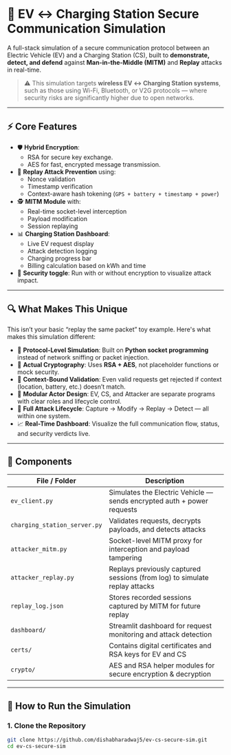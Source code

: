 # 🔐 EV ↔ Charging Station Secure Communication Simulation

A full-stack simulation of a secure communication protocol between an Electric Vehicle (EV) and a Charging Station (CS), built to **demonstrate, detect, and defend** against **Man-in-the-Middle (MITM)** and **Replay** attacks in real-time.

> ⚠️ This simulation targets **wireless EV ↔ Charging Station systems**, such as those using Wi-Fi, Bluetooth, or V2G protocols — where security risks are significantly higher due to open networks.

---

## ⚡️ Core Features

- 🛡️ **Hybrid Encryption**:
  - RSA for secure key exchange.
  - AES for fast, encrypted message transmission.
- 🧠 **Replay Attack Prevention** using:
  - Nonce validation
  - Timestamp verification
  - Context-aware hash tokening (`GPS + battery + timestamp + power`)
- 🕵️ **MITM Module** with:
  - Real-time socket-level interception
  - Payload modification
  - Session replaying
- 📊 **Charging Station Dashboard**:
  - Live EV request display
  - Attack detection logging
  - Charging progress bar
  - Billing calculation based on kWh and time
- 🧪 **Security toggle**: Run with or without encryption to visualize attack impact.

---

## 🔍 What Makes This Unique

This isn’t your basic “replay the same packet” toy example. Here's what makes this simulation different:

- 🔄 **Protocol-Level Simulation**: Built on **Python socket programming** instead of network sniffing or packet injection.
- 🔐 **Actual Cryptography**: Uses **RSA + AES**, not placeholder functions or mock security.
- 📍 **Context-Bound Validation**: Even valid requests get rejected if context (location, battery, etc.) doesn’t match.
- 🧩 **Modular Actor Design**: EV, CS, and Attacker are separate programs with clear roles and lifecycle control.
- 🧪 **Full Attack Lifecycle**: Capture → Modify → Replay → Detect — all within one system.
- 📈 **Real-Time Dashboard**: Visualize the full communication flow, status, and security verdicts live.

---

## 🧰 Components

| File / Folder          | Description                                                                 |
|------------------------|-----------------------------------------------------------------------------|
| `ev_client.py`         | Simulates the Electric Vehicle — sends encrypted auth + power requests      |
| `charging_station_server.py` | Validates requests, decrypts payloads, and detects attacks           |
| `attacker_mitm.py`     | Socket-level MITM proxy for interception and payload tampering              |
| `attacker_replay.py`   | Replays previously captured sessions (from log) to simulate replay attacks |
| `replay_log.json`      | Stores recorded sessions captured by MITM for future replay                |
| `dashboard/`           | Streamlit dashboard for request monitoring and attack detection             |
| `certs/`               | Contains digital certificates and RSA keys for EV and CS                    |
| `crypto/`              | AES and RSA helper modules for secure encryption & decryption               |

---

## 🚀 How to Run the Simulation

### 1. Clone the Repository

```bash
git clone https://github.com/dishabharadwaj5/ev-cs-secure-sim.git
cd ev-cs-secure-sim

